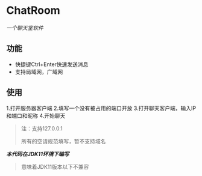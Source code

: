 # ChatRoom
*一个聊天室软件*  

## 功能
- 快捷键Ctrl+Enter快速发送消息
- 支持局域网，广域网

## 使用
1.打开服务器客户端
2.填写一个没有被占用的端口开放
3.打开聊天客户端，输入IP和端口和昵称
4.开始聊天
> 注：支持127.0.0.1
> 
> 所有的空请规范填写，暂不支持域名

***本代码在JDK11环境下编写***  
> 意味着JDK11版本以下不兼容
